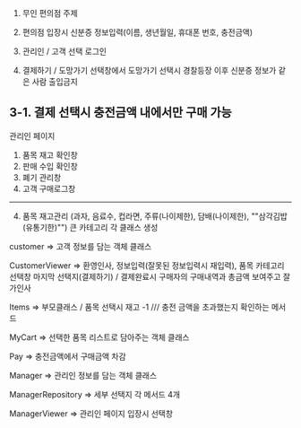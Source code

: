 1. 무인 편의점 주제

2. 편의점 입장시 신분증 정보입력(이름, 생년월일, 휴대폰 번호, 충전금액)

2. 관리인 / 고객 선택 로그인

3. 결제하기 / 도망가기 선택창에서 도망가기 선택시 경찰등장
 이후 신분증 정보가 같은 사람 출입금지

3-1. 결제 선택시 충전금액 내에서만 구매 가능
-------------------------------------------------------------

관리인 페이지

1. 품목 재고 확인창
2. 판매 수입 확인창
3. 폐기 관리창
4. 고객 구매로그창

-------------------------------------------------------------

4. 품목 재고관리 (과자, 음료수, 컵라면, 주류(나이제한), 담배(나이제한), ""삼각김밥(유통기한)"")  큰 카테고리
 각 클래스 생성

customer => 고객 정보를 담는 객체 클래스

CustomerViewer => 환영인사, 정보입력(잘못된 정보입력시 재입력), 품목 카테고리 선택창 마지막 선택지(결제하기) / 결제완료시 구매자의 구매내역과 총금액 보여주고 잘가인사

Items => 부모클래스 / 품목 선택시 재고 -1 /// 충전 금액을 초과했는지 확인하는 메서드

MyCart => 선택한 품목 리스트로 담아주는 객체 클래스

Pay => 충전금액에서 구매금액 차감

Manager => 관리인 정보를 담는 객체 클래스

ManagerRepository => 세부 선택지 각 메서드 4개

ManagerViewer => 관리인 페이지 입장시 선택창


   